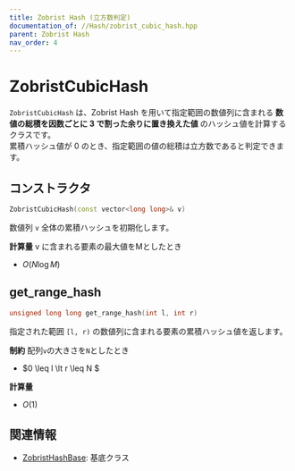 ```yaml
---
title: Zobrist Hash (立方数判定)
documentation_of: //Hash/zobrist_cubic_hash.hpp
parent: Zobrist Hash
nav_order: 4
---
```


# ZobristCubicHash
`ZobristCubicHash` は、Zobrist Hash を用いて指定範囲の数値列に含まれる  **数値の総積を因数ごとに 3 で割った余りに置き換えた値** のハッシュ値を計算するクラスです。  
累積ハッシュ値が 0 のとき、指定範囲の値の総積は立方数であると判定できます。  

## コンストラクタ
```cpp
ZobristCubicHash(const vector<long long>& v)
```

数値列 `v` 全体の累積ハッシュを初期化します。

**計算量**
v に含まれる要素の最大値をMとしたとき
- $O(N \log M)$

## get_range_hash
```cpp
unsigned long long get_range_hash(int l, int r)
```
指定された範囲 `[l, r)` の数値列に含まれる要素の累積ハッシュ値を返します。

**制約**
配列`v`の大きさを`N`としたとき
- $0 \leq l \lt r \leq N $

**計算量**
- $O(1)$

## 関連情報
- [ZobristHashBase](zobrist_hash_base.hpp): 基底クラス